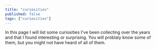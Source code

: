 ```yaml
---
title: "curiosities"
published: false
tags: ["curiosities"]
---
```


In this page I will list some curiosities I've been collecting over the years and that I found interesting or surprising. You will problaly know some of them, but you might not have heard of all of them.

##